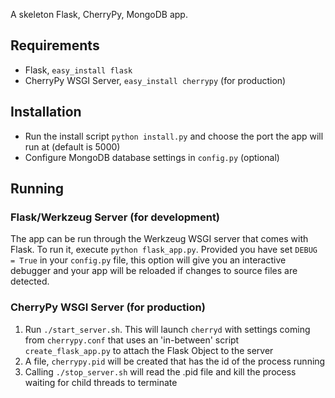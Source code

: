 A skeleton Flask, CherryPy, MongoDB app.

## Requirements

- Flask, <code>easy_install flask</code>
- CherryPy WSGI Server, <code>easy_install cherrypy</code> (for production)

## Installation

- Run the install script <code>python install.py</code> and choose the port the app will run at (default is 5000)
- Configure MongoDB database settings in <code>config.py</code> (optional)

## Running
### Flask/Werkzeug Server (for development)

The app can be run through the Werkzeug WSGI server that comes with Flask. To run it, execute <code>python flask_app.py</code>.
Provided you have set <code>DEBUG = True</code> in your <code>config.py</code> file, this option will give you an interactive debugger and your app will be reloaded if changes to source files are detected.

### CherryPy WSGI Server (for production)

1. Run <code>./start_server.sh</code>. This will launch <code>cherryd</code> with settings coming from <code>cherrypy.conf</code> that uses an 'in-between' script <code>create_flask_app.py</code> to attach the Flask Object to the server
2. A file, <code>cherrypy.pid</code> will be created that has the id of the process running
3. Calling <code>./stop_server.sh</code> will read the .pid file and kill the process waiting for child threads to terminate

